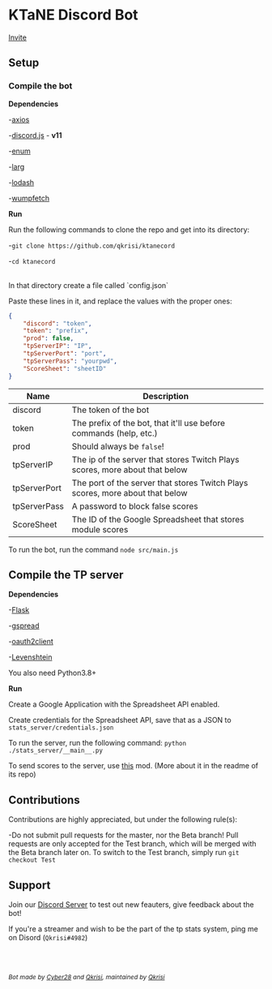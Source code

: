 # KTaNE Discord Bot

[Invite](https://top.gg/bot/546017180865789962)

## Setup

### Compile the bot

**Dependencies**

-[axios](https://www.npmjs.com/package/axios)

-[discord.js](https://www.npmjs.com/package/discord.js) - **v11**

-[enum](https://www.npmjs.com/package/enum)

-[larg](https://www.npmjs.com/package/larg)

-[lodash](https://www.npmjs.com/package/lodash)

-[wumpfetch](https://www.npmjs.com/package/wumpfetch)

**Run**

Run the following commands to clone the repo and get into its directory:

-`git clone https://github.com/qkrisi/ktanecord`

-`cd ktanecord`

<br>
In that directory create a file called `config.json`

Paste these lines in it, and replace the values with the proper ones:

```json
{
    "discord": "token",
    "token": "prefix",
    "prod": false,
    "tpServerIP": "IP",
    "tpServerPort": "port",
    "tpServerPass": "yourpwd",
    "ScoreSheet": "sheetID"
}
```

| Name | Description |
| - | - |
| discord | The token of the bot |
| token | The prefix of the bot, that it'll use before commands (<prefix>help, etc.)|
| prod | Should always be `false`! |
| tpServerIP | The ip of the server that stores Twitch Plays scores, more about that below |
| tpServerPort | The port of the server that stores Twitch Plays scores, more about that below |
| tpServerPass | A password to block false scores |
| ScoreSheet | The ID of the Google Spreadsheet that stores module scores |

To run the bot, run the command `node src/main.js`

## Compile the TP server

**Dependencies**

-[Flask](https://pypi.org/project/Flask/)

-[gspread](https://pypi.org/project/gspread)

-[oauth2client](https://pypi.org/project/oauth2client)

-[Levenshtein](https://pypi.org/project/python-levenshtein)

You also need Python3.8+

**Run**

Create a Google Application with the Spreadsheet API enabled.

Create credentials for the Spreadsheet API, save that as a JSON to `stats_server/credentials.json`

To run the server, run the following command: `python ./stats_server/__main__.py`

To send scores to the server, use [this](https://github.com/Qkrisi/tp-score-saver) mod. (More about it in the readme of its repo)

## Contributions

Contributions are highly appreciated, but under the following rule(s):

-Do not submit pull requests for the master, nor the Beta branch! Pull requests are only accepted for the Test branch, which will be merged with the Beta branch later on. To switch to the Test branch, simply run `git checkout Test`

## Support

Join our [Discord Server](https://discord.gg/gJVy2Rt) to test out new feauters, give feedback about the bot!

If you're a streamer and wish to be the part of the tp stats system, ping me on Disord (`Qkrisi#4982`)


<br><br>
<p style="font-size:12;"><i>Bot made by <a href="https://github.com/cyber28">Cyber28</a> and <a href="https://github.com/qkrisi">Qkrisi</a>, maintained by <a href="https://github.com/qkrisi">Qkrisi</a></i></p>
